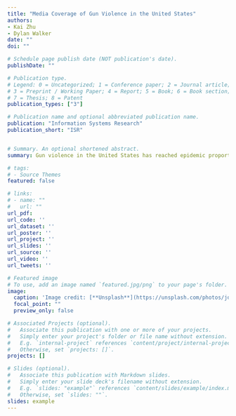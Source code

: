 ```yaml
---
title: "Media Coverage of Gun Violence in the United States"
authors:
- Kai Zhu
- Dylan Walker
date: ""
doi: ""

# Schedule page publish date (NOT publication's date).
publishDate: ""

# Publication type.
# Legend: 0 = Uncategorized; 1 = Conference paper; 2 = Journal article;
# 3 = Preprint / Working Paper; 4 = Report; 5 = Book; 6 = Book section;
# 7 = Thesis; 8 = Patent
publication_types: ["3"]

# Publication name and optional abbreviated publication name.
publication: "Information Systems Research"
publication_short: "ISR"


# Summary. An optional shortened abstract.
summary: Gun violence in the United States has reached epidemic proportions, where guns have been implicated as the cause of more than 30,000 fatalities and 80,000 injuries annually, according to the Centers for Disease Control and Prevention and the American Public Health Association. The dozens of Mass shooting incidents over the past several years have provoked a national conversation about gun violence, regulation, public policy, and mental health with particular attention to how the media covers and frames gun violence incidents. Despite this attention, our empirical understanding of how the media covers gun violence is remarkably limited, in part due to a lack of comprehensive data on the detailed incidence of gun violence events and of coverage of gun violence events in news media throughout the United States. Our collaboration with a private firm that tracks local and national televised news content has placed us in a position to overcome this hurdle. Using the complete transcript data of all news from local television stations in the United States over a six year timespan and comprehensive records of gun violence incidents throughout the country compiled by Gun Violence Archive, we investigate how media cover gun violence incidents

# tags:
# - Source Themes
featured: false

# links:
# - name: ""
#   url: ""
url_pdf: 
url_code: ''
url_dataset: ''
url_poster: ''
url_project: ''
url_slides: ''
url_source: ''
url_video: ''
url_tweets: ''

# Featured image
# To use, add an image named `featured.jpg/png` to your page's folder. 
image:
  caption: 'Image credit: [**Unsplash**](https://unsplash.com/photos/jdD8gXaTZsc)'
  focal_point: ""
  preview_only: false

# Associated Projects (optional).
#   Associate this publication with one or more of your projects.
#   Simply enter your project's folder or file name without extension.
#   E.g. `internal-project` references `content/project/internal-project/index.md`.
#   Otherwise, set `projects: []`.
projects: []

# Slides (optional).
#   Associate this publication with Markdown slides.
#   Simply enter your slide deck's filename without extension.
#   E.g. `slides: "example"` references `content/slides/example/index.md`.
#   Otherwise, set `slides: ""`.
slides: example
---
```



